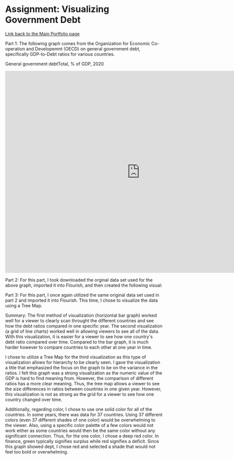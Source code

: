 # Assignment: Visualizing Government Debt

[Link back to the Main Portfolio page](README.md)

Part 1: 
The following graph comes from the Organization for Economic Co-operation and Developemnt (OECD) on general government debt, specifically GDP-to-Debt ratios for various countries. 

General government debtTotal, % of GDP, 2020
<iframe src="https://data.oecd.org/chart/6Bhy" width="860" height="645" style="border: 0" mozallowfullscreen="true" webkitallowfullscreen="true" allowfullscreen="true"><a href="https://data.oecd.org/chart/6Bhy" target="_blank">OECD Chart: General government debt, Total, % of GDP, Annual, 2020</a></iframe>


Part 2:
For this part, I took downloaded the orginal data set used for the above graph, imported it into Flourish, and then created the following visual:

<div class="flourish-embed flourish-chart" data-src="visualisation/8559765"><script src="https://public.flourish.studio/resources/embed.js"></script></div>

Part 3:
For this part, I once again utilized the same original data set used in part 2 and imported it into Flourish. This time, I chose to visualize the data using a Tree Map. 

<div class="flourish-embed flourish-hierarchy" data-src="visualisation/8560076"><script src="https://public.flourish.studio/resources/embed.js"></script></div>


Summary: 
The first method of visualization (horizontal bar graph) worked well for a viewer to clearly scan throught the different countries and see how the debt ratios compared in one specific year. The second visualization (a grid of line charts) worked well in allowing viewers to see all of the data. With this visualization, it is easier for a viewer to see how one country's debt ratio compared over time. Compared to the bar graph, it is much harder however to compare countries to each other at one year in time. 

I chose to utilize a Tree Map for the third visualization as this type of visualization allows for hierarchy to be clearly seen. I gave the visualization a title that emphasized the focus on the graph to be on the variance in the ratios. I felt this graph was a strong visualization as the numeric value of the GDP is hard to find meaning from. However, the comparison of different ratios has a more clear meaning. Thus, the tree map allows a viewer to see the size differences in ratios between countries in one given year. However, this visualization is not as strong as the grid for a viewer to see how one country changed over time.  

Additionally, regarding color, I chose to use one solid color for all of the countries. In some years, there was data for 37 countries. Using 37 different colors (even 37 different shades of one color) would be overwhelming to the viewer. Also, using a specific color palette of a few colors would not work either as some countries would then be the same color without any significant connection. Thus, for the one color, I chose a deep red color. In finance, green typically signifies surplus while red signifies a deficit. Since this graph showed dept, I chose red and selected a shade that would not feel too bold or overwhelming. 
